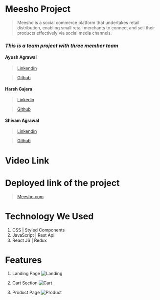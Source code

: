 # Meesho Project
>Meesho is a social commerce platform that undertakes retail distribution, enabling small retail merchants to connect and sell their products effectively via social media channels.

### ***This is a team project with three member team***

#### Ayush Agrawal
> [Linkendin](https://www.linkedin.com/in/ayush-agrawal-396353159/)

> [Github](https://github.com/ayush-code-drops)

#### Harsh Gajera
> [Linkedin](https://www.linkedin.com/in/)

> [Github](https://github.com/Harsh-R-16)

#### Shivam Agrawal
> [Linkendin](https://www.linkedin.com/in/)

> [Github](https://github.com/Shivamsmw)
# Video Link


# Deployed link of the project

> [Meesho.com](https://meesho-website-clone.netlify.app/)
# Technology We Used
1. CSS | Styled Components
2. JavaScript | Rest Api
3. React JS | Redux

# Features 

1. Landing Page
![Landing](blob:https://imgur.com/18628aa1-2a33-4b57-bbd4-69b68867ae84)

2. Cart Section
![Cart](blob:https://imgur.com/37b05727-0e45-4f36-983f-abab8d7aaafa)

3. Product Page
![Product](blob:https://imgur.com/bd12ab8e-f40b-4d8a-aa1e-e94be327be73)

 
